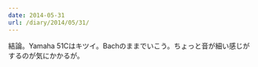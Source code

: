 ```yaml
---
date: 2014-05-31
url: /diary/2014/05/31/
---
```


結論。Yamaha 51Cはキツイ。Bachのままでいこう。ちょっと音が細い感じがするのが気にかかるが。